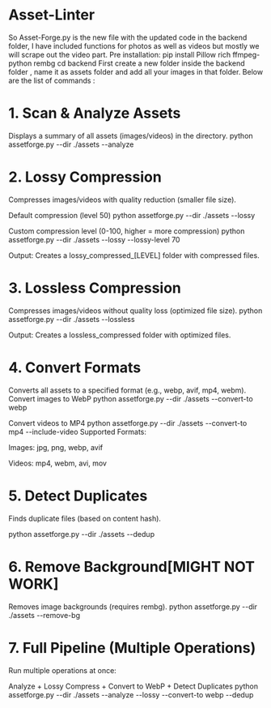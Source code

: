 # Asset-Linter

So Asset-Forge.py is the new file  with the updated code in the backend folder, I have included functions for photos as well as videos but mostly we will scrape out the video part.
Pre installation: pip install Pillow rich ffmpeg-python rembg
cd backend
First create a new folder inside the backend folder , name it as assets folder and add all your images in that folder.
Below are the list of commands :

# 1. Scan & Analyze Assets
Displays a summary of all assets (images/videos) in the directory.
python assetforge.py --dir ./assets --analyze

# 2. Lossy Compression
Compresses images/videos with quality reduction (smaller file size).

Default compression (level 50)
python assetforge.py --dir ./assets --lossy

Custom compression level (0-100, higher = more compression)
python assetforge.py --dir ./assets --lossy --lossy-level 70

Output:
Creates a lossy_compressed_[LEVEL] folder with compressed files.

# 3. Lossless Compression
Compresses images/videos without quality loss (optimized file size).
python assetforge.py --dir ./assets --lossless

Output:
Creates a lossless_compressed folder with optimized files.


# 4. Convert Formats
Converts all assets to a specified format (e.g., webp, avif, mp4, webm).
Convert images to WebP
python assetforge.py --dir ./assets --convert-to webp

Convert videos to MP4
python assetforge.py --dir ./assets --convert-to mp4 --include-video
Supported Formats:

Images: jpg, png, webp, avif

Videos: mp4, webm, avi, mov


# 5. Detect Duplicates
Finds duplicate files (based on content hash).

python assetforge.py --dir ./assets --dedup


# 6. Remove Background[MIGHT NOT WORK]
Removes image backgrounds (requires rembg).
python assetforge.py --dir ./assets --remove-bg

# 7. Full Pipeline (Multiple Operations)
Run multiple operations at once:

Analyze + Lossy Compress + Convert to WebP + Detect Duplicates
python assetforge.py --dir ./assets --analyze --lossy --convert-to webp --dedup
